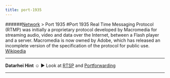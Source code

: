 ```yaml
---
title: port-1935
---
```

######[Network](../wiki/network-technology.html) > Port 1935
#Port 1935
Real Time Messaging Protocol (RTMP) was initially a proprietary protocol developed by Macromedia for streaming audio, video and data over the Internet, between a Flash player and a server. Macromedia is now owned by Adobe, which has released an incomplete version of the specification of the protocol for public use. <a href="https://en.wikipedia.org/wiki/Real_Time_Messaging_Protocol" target="_blank">Wikipedia</a>  

---  
**Datarhei Hint** ☺ ► Look at [RTSP](../wiki/rtsp.html) and [Portforwarding](../wiki/portforwarding.html)

---